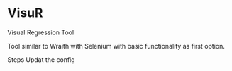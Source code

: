 # VisuR
Visual Regression Tool

Tool similar to Wraith with Selenium with basic functionality as first option.

Steps
Updat the config 
